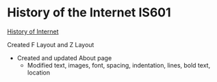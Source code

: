 # History of the Internet IS601
[History of Internet](http://internethistory601.eastus.azurecontainer.io)

Created F Layout and Z Layout
   - Created and updated About page
      - Modified text, images, font, spacing, indentation, lines, bold text, location
